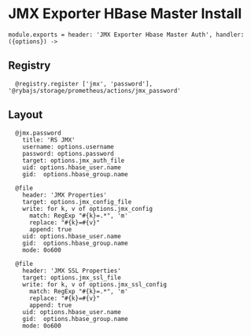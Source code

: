 
# JMX Exporter HBase Master Install

    module.exports = header: 'JMX Exporter Hbase Master Auth', handler: ({options}) ->

## Registry

      @registry.register ['jmx', 'password'], '@rybajs/storage/prometheus/actions/jmx_password'

## Layout

      @jmx.password
        title: 'RS JMX'
        username: options.username
        password: options.password
        target: options.jmx_auth_file
        uid: options.hbase_user.name
        gid:  options.hbase_group.name

      @file
        header: 'JMX Properties'
        target: options.jmx_config_file
        write: for k, v of options.jmx_config
          match: RegExp "#{k}=.*", 'm'
          replace: "#{k}=#{v}"
          append: true
        uid: options.hbase_user.name
        gid:  options.hbase_group.name
        mode: 0o600

      @file
        header: 'JMX SSL Properties'
        target: options.jmx_ssl_file
        write: for k, v of options.jmx_ssl_config
          match: RegExp "#{k}=.*", 'm'
          replace: "#{k}=#{v}"
          append: true
        uid: options.hbase_user.name
        gid:  options.hbase_group.name
        mode: 0o600

